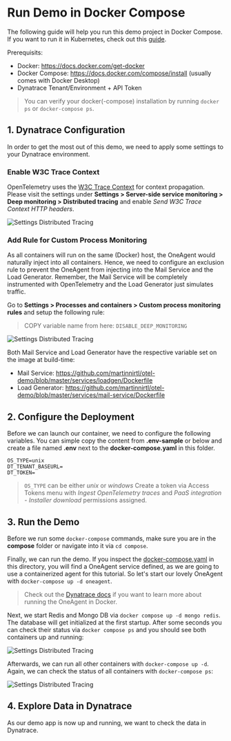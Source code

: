 # Run Demo in Docker Compose

The following guide will help you run this demo project in Docker Compose. If you want to run it in Kubernetes, check out this [guide](https://github.com/martinnirtl/otel-demo/tree/master/kubernetes).

Prerequisits:

- Docker: https://docs.docker.com/get-docker
- Docker Compose: https://docs.docker.com/compose/install (usually comes with Docker Desktop)
- Dynatrace Tenant/Environment + API Token

> You can verify your docker(-compose) installation by running `docker ps` or `docker-compose ps`.

## 1. Dynatrace Configuration

In order to get the most out of this demo, we need to apply some settings to your Dynatrace environment.

### Enable W3C Trace Context

OpenTelemetry uses the [W3C Trace Context](https://www.w3.org/TR/trace-context) for context propagation. Please visit the settings under **Settings > Server-side service monitoring > Deep monitoring > Distributed tracing** and enable _Send W3C Trace Context HTTP headers_.

![Settings Distributed Tracing](https://raw.githubusercontent.com/martinnirtl/otel-demo/master/docs/img/settings-distributedtracing.png)

### Add Rule for Custom Process Monitoring

As all containers will run on the same (Docker) host, the OneAgent would naturally inject into all containers. Hence, we need to configure an exclusion rule to prevent the OneAgent from injecting into the Mail Service and the Load Generator. Remember, the Mail Service will be completely instrumented with OpenTelemetry and the Load Generator just simulates traffic.

Go to **Settings > Processes and containers > Custom process monitoring rules** and setup the following rule:

> COPY variable name from here: `DISABLE_DEEP_MONITORING`

![Settings Distributed Tracing](https://raw.githubusercontent.com/martinnirtl/otel-demo/master/docs/img/settings-customprocessmonitoringrules.png)

Both Mail Service and Load Generator have the respective variable set on the image at build-time:

- Mail Service: https://github.com/martinnirtl/otel-demo/blob/master/services/loadgen/Dockerfile
- Load Generator: https://github.com/martinnirtl/otel-demo/blob/master/services/mail-service/Dockerfile

## 2. Configure the Deployment

Before we can launch our container, we need to configure the following variables. You can simple copy the content from **.env-sample** or below and create a file named **.env** next to the **docker-compose.yaml** in this folder.

```env
OS_TYPE=unix
DT_TENANT_BASEURL=
DT_TOKEN=
```

> `OS_TYPE` can be either _unix_ or _windows_
> Create a token via Access Tokens menu with _Ingest OpenTelemetry traces_ and _PaaS integration - Installer download_ permissions assigned.

## 3. Run the Demo

Before we run some `docker-compose` commands, make sure you are in the **compose** folder or navigate into it via `cd compose`.

Finally, we can run the demo. If you inspect the [docker-compose.yaml](https://github.com/martinnirtl/otel-demo/blob/master/compose/docker-compose.yaml) in this directory, you will find a OneAgent service defined, as we are going to use a containerized agent for this tutorial. So let's start our lovely OneAgent with `docker-compose up -d oneagent`.

> Check out the [Dynatrace docs](https://www.dynatrace.com/support/help/setup-and-configuration/setup-on-container-platforms/docker/set-up-dynatrace-oneagent-as-docker-container/) if you want to learn more about running the OneAgent in Docker.

Next, we start Redis and Mongo DB via `docker compose up -d mongo redis`. The database will get initialized at the first startup. After some seconds you can check their status via `docker compose ps` and you should see both containers up and running:

![Settings Distributed Tracing](https://raw.githubusercontent.com/martinnirtl/otel-demo/master/docs/img/dockercompose-ps-redismongo.png)

Afterwards, we can run all other containers with `docker-compose up -d`. Again, we can check the status of all containers with `docker-compose ps`:

![Settings Distributed Tracing](https://raw.githubusercontent.com/martinnirtl/otel-demo/master/docs/img/dockercompose-ps-all.png)

## 4. Explore Data in Dynatrace

As our demo app is now up and running, we want to check the data in Dynatrace.
